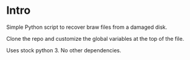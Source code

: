 # Intro

Simple Python script to recover braw files from a damaged disk.

Clone the repo and customize the global variables at the top of the file.

Uses stock python 3. No other dependencies.